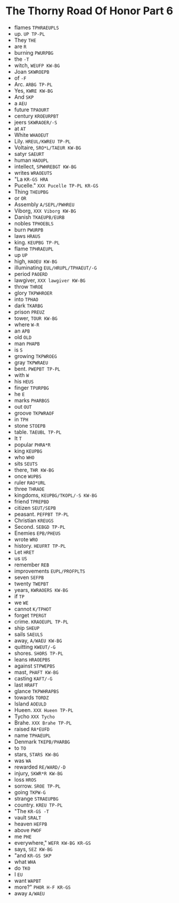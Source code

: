 # The Thorny Road Of Honor Part 6

* flames `TPHRAEUPLS`
* up. `UP TP-PL`
* They `THE`
* are `R`
* burning `PWURPBG`
* the `-T`
* witch, `WEUFP KW-BG`
* Joan `SKWROEPB`
* of `-F`
* Arc. `ARBG TP-PL`
* Yes, `KWRE KW-BG`
* And `SKP`
* a `AEU`
* future `TPAOURT`
* century `KROEURPBT`
* jeers `SKWRAOER/-S`
* at `AT`
* White `WHAOEUT`
* Lily. `HREUL/KWREU TP-PL`
* Voltaire, `SRO*L/TAEUR KW-BG`
* satyr `SAEURT`
* human `HAOUPL`
* intellect, `SPWHREBGT KW-BG`
* writes `WRAOEUTS`
* "La `KR-GS HRA`
* Pucelle." `XXX Pucelle TP-PL KR-GS`
* Thing `THEUPBG`
* or `OR`
* Assembly `A/SEPL/PWHREU`
* Viborg, `XXX Viborg KW-BG`
* Danish `TKAEUPB/EURB`
* nobles `TPHOEBLS`
* burn `PWURPB`
* laws `HRAUS`
* king. `KEUPBG TP-PL`
* flame `TPHRAEUPL`
* up `UP`
* high, `HAOEU KW-BG`
* illuminating `EUL/HRUPL/TPHAEUT/-G`
* period `PAOERD`
* lawgiver, `XXX lawgiver KW-BG`
* throw `THROE`
* glory `TKPWHROER`
* into `TPHAO`
* dark `TKARBG`
* prison `PREUZ`
* tower, `TOUR KW-BG`
* where `W-R`
* an `APB`
* old `OLD`
* man `PHAPB`
* is `S`
* growing `TKPWROEG`
* gray `TKPWRAEU`
* bent. `PWEPBT TP-PL`
* with `W`
* his `HEUS`
* finger `TPURPBG`
* he `E`
* marks `PHARBGS`
* out `OUT`
* groove `TKPWRAOF`
* in `TPH`
* stone `STOEPB`
* table. `TAEUBL TP-PL`
* It `T`
* popular `PHRA*R`
* king `KEUPBG`
* who `WHO`
* sits `SEUTS`
* there, `THR KW-BG`
* once `WUPBS`
* ruler `RAO*URL`
* three `THRAOE`
* kingdoms, `KEUPBG/TKOPL/-S KW-BG`
* friend `TPREPBD`
* citizen `SEUT/SEPB`
* peasant. `PEFPBT TP-PL`
* Christian `KREUGS`
* Second. `SEBGD TP-PL`
* Enemies `EPB/PHEUS`
* wrote `WRO`
* history. `HEUFRT TP-PL`
* Let `HRET`
* us `US`
* remember `REB`
* improvements `EUPL/PROFPLTS`
* seven `SEFPB`
* twenty `TWEPBT`
* years, `KWRAOERS KW-BG`
* if `TP`
* we `WE`
* cannot `K/TPHOT`
* forget `TPERGT`
* crime. `KRAOEUPL TP-PL`
* ship `SHEUP`
* sails `SAEULS`
* away, `A/WAEU KW-BG`
* quitting `KWEUT/-G`
* shores. `SHORS TP-PL`
* leans `HRAOEPBS`
* against `STPWEPBS`
* mast, `PHAFT KW-BG`
* casting `KAFT/-G`
* last `HRAFT`
* glance `TKPWHRAPBS`
* towards `TORDZ`
* Island `AOEULD`
* Hueen. `XXX Hueen TP-PL`
* Tycho `XXX Tycho`
* Brahe. `XXX Brahe TP-PL`
* raised `RA*EUFD`
* name `TPHAEUPL`
* Denmark `TKEPB/PHARBG`
* to `TO`
* stars, `STARS KW-BG`
* was `WA`
* rewarded `RE/WARD/-D`
* injury, `SKWR*R KW-BG`
* loss `HROS`
* sorrow. `SROE TP-PL`
* going `TKPW-G`
* strange `STRAEUPBG`
* country. `KREU TP-PL`
* "The `KR-GS -T`
* vault `SRALT`
* heaven `HEFPB`
* above `PWOF`
* me `PHE`
* everywhere," `WEFR KW-BG KR-GS`
* says, `SEZ KW-BG`
* "and `KR-GS SKP`
* what `WHA`
* do `TKO`
* I `EU`
* want `WAPBT`
* more?" `PHOR H-F KR-GS`
* away `A/WAEU`
